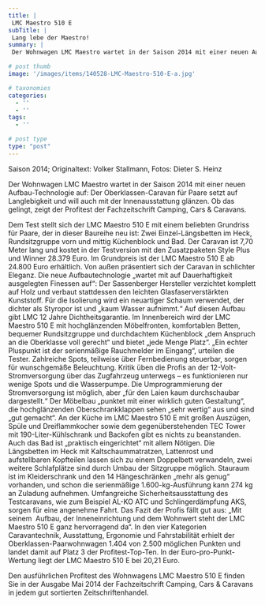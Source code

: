```yaml
---
title: |
 LMC Maestro 510 E
subTitle: |
 Lang lebe der Maestro!
summary: |
 Der Wohnwagen LMC Maestro wartet in der Saison 2014 mit einer neuen Aufbau-Technologie auf: Der Oberklassen-Caravan für Paare setzt auf Langlebigkeit und will auch mit der Innenausstattung glänzen. Ob das gelingt, zeigt der Profitest der Fachzeitschrift Camping, Cars & Caravans.

# post thumb
image: '/images/items/140528-LMC-Maestro-510-E-a.jpg'

# taxonomies
categories: 
  - ''
  - ''
tags:
  - ''

# post type
type: "post"
---
```


Saison 2014; Originaltext: Volker Stallmann, Fotos: Dieter S. Heinz  

Der Wohnwagen LMC Maestro wartet in der Saison 2014 mit einer neuen Aufbau-Technologie auf: Der Oberklassen-Caravan für Paare setzt auf Langlebigkeit und will auch mit der Innenausstattung glänzen. Ob das gelingt, zeigt der Profitest der Fachzeitschrift Camping, Cars & Caravans.  

Dem Test stellt sich der LMC Maestro 510 E mit einem beliebten Grundriss für Paare, der in dieser Baureihe neu ist: Zwei Einzel-Längsbetten im Heck,  Rundsitzgruppe vorn und mittig Küchenblock und Bad. Der Caravan ist 7,70 Meter lang und kostet in der Testversion mit den Zusatzpaketen Style Plus und Winner 28.379 Euro. Im Grundpreis ist der LMC Maestro 510 E ab 24.800 Euro erhältlich. Von außen präsentiert sich der Caravan in schlichter Eleganz. Die neue Aufbautechnologie „wartet mit auf Dauerhaftigkeit ausgelegten Finessen auf“: Der Sassenberger Hersteller verzichtet komplett auf Holz und verbaut stattdessen den leichten Glasfaserverstärkten Kunststoff. Für die Isolierung wird ein neuartiger Schaum verwendet, der dichter als Styropor ist und „kaum Wasser aufnimmt.“ Auf diesen Aufbau gibt LMC 12 Jahre Dichtheitsgarantie. Im Innenbereich wird der LMC Maestro 510 E mit hochglänzenden Möbelfronten, komfortablen Betten, bequemer Rundsitzgruppe und durchdachtem Küchenblock „dem Anspruch an die Oberklasse voll gerecht“ und bietet „jede Menge Platz“. „Ein echter Pluspunkt ist der serienmäßige Rauchmelder im Eingang“, urteilen die Tester. Zahlreiche Spots, teilweise über Fernbedienung steuerbar, sorgen für wunschgemäße Beleuchtung. Kritik üben die Profis an der 12-Volt-Stromversorgung über das Zugfahrzeug unterwegs – es funktionieren nur wenige Spots und die Wasserpumpe. Die Umprogrammierung der Stromversorgung ist möglich, aber „für den Laien kaum durchschaubar dargestellt.“ Der Möbelbau „punktet mit einer wirklich guten Gestaltung“, die hochglänzenden Oberschrankklappen sehen „sehr wertig“ aus und sind „gut gemacht“. An der Küche im LMC Maestro 510 E mit großen Auszügen, Spüle und Dreiflammkocher sowie dem gegenüberstehenden TEC Tower mit 190-Liter-Kühlschrank und Backofen gibt es nichts zu beanstanden. Auch das Bad ist „praktisch eingerichtet“ mit allem Nötigen. Die Längsbetten im Heck mit Kaltschaummatratzen, Lattenrost und aufstellbaren Kopfteilen lassen sich zu einem Doppelbett verwandeln, zwei weitere Schlafplätze sind durch Umbau der Sitzgruppe möglich. Stauraum ist im Kleiderschrank und den 14 Hängeschränken „mehr als genug“ vorhanden, und schon die serienmäßige 1.600-kg-Ausführung kann 274 kg an Zuladung aufnehmen. Umfangreiche Sicherheitsausstattung des Testcaravans, wie zum Beispiel AL-KO ATC und Schlingerdämpfung AKS, sorgen für eine angenehme Fahrt. Das Fazit der Profis fällt gut aus: „Mit seinem  Aufbau, der Inneneinrichtung und dem Wohnwert steht der LMC Maestro 510 E ganz hervorragend da“. In den vier Kategorien Caravantechnik, Ausstattung, Ergonomie und Fahrstabilität erhielt der Oberklassen-Paarwohnwagen 1.404 von 2.500 möglichen Punkten und landet damit auf Platz 3 der Profitest-Top-Ten. In der Euro-pro-Punkt-Wertung liegt der LMC Maestro 510 E bei 20,21 Euro.  

Den ausführlichen Profitest des Wohnwagens LMC Maestro 510 E finden Sie in der Ausgabe Mai 2014 der Fachzeitschrift Camping, Cars & Caravans in jedem gut sortierten Zeitschriftenhandel.  